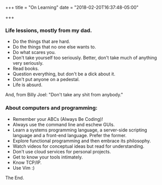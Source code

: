 +++
title = "On Learning"
date = "2018-02-20T16:37:48-05:00"

+++

### Life lessions, mostly from my dad.

- Do the things that are hard.
- Do the things that no one else wants to.
- Do what scares you.
- Don't take yourself too seriously.  Better, don't take much of anything very seriously.
- Read books.
- Question everything, but don't be a dick about it.
- Don't put anyone on a pedestal.
- Life is absurd.

And, from Billy Joel: "Don't take any shit from anybody."

### About computers and programming:

- Remember your ABCs (Always Be Coding)!
- Always use the command line and eschew GUIs.
- Learn a systems programming language, a server-side scripting language and a front-end language. Prefer the former.
- Explore functional programming and then embrace its philosophy.
- Watch videos for conceptual ideas but read for understanding.
- Don't use cloud services for personal projects.
- Get to know your tools intimately.
- Know TCP/IP.
- Use Vim :)

The End.

